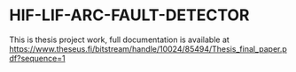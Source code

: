 # HIF-LIF-ARC-FAULT-DETECTOR
This is thesis project work, full documentation is available at  https://www.theseus.fi/bitstream/handle/10024/85494/Thesis_final_paper.pdf?sequence=1
